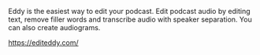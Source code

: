 Eddy is the easiest way to edit your podcast. Edit podcast audio by editing text, remove filler words and transcribe audio with speaker separation. You can also create audiograms.

https://editeddy.com/
